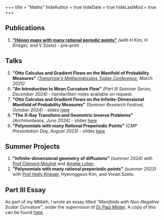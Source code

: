+++
title = "Maths"
hideAuthor = true
hideDate = true
hideLastMod = true
+++
## Publications 
1. [**"Hénon maps with many rational periodic points"**](https://arxiv.org/abs/2412.01668) _(with H Kim, H Krieger, and V Szeto)_ - pre-print


## Talks
5. **"Otto Calculus and Gradient Flows on the Manifold of Probability Measures"** _([Tomorrow's Mathematicians Today Conference](https://sites.google.com/view/ima-tmt-2025/), March 2025)_
4. **"An Introduction to Mean Curvature Flow"** _(Part III Seminar Series, December 2024)_ - handwritten notes available on request.
3. **"Otto Calculus and Gradient Flows on the Infinite-Dimensional Manifold of Probability Measures"** _(Summer Research Festival, October 2024)_ - slides [here](../files/maths/talks/M%20Postolache%20-%20Otto%20Calculus%20and%20Gradient%20Flows.pdf)
2. **"The X-Ray Transform and Geometric Inverse Problems"** _(Archimedeans, June 2024)_ - slides [here](../files/maths/talks/M%20Postolache%20-%20The%20X-Ray%20Transform%20and%20Geometric%20Inverse%20Problems.pdf)
1. **"Polynomials with many Rational Preperiodic Points"** _(CMP Presentation Day, August 2023)_ - slides [here](../files/maths/talks/Polynomials%20With%20Many%20Rational%20Preperiodic%20Points%20-%20CMP%20Presentation.pptx)

## Summer Projects
1. **"Infinite-dimensional geometry of diffusions"** _(summer 2024)_ with [Prof Clément Mouhot](https://cmouhot.wordpress.com/) and [Amélie Loher](https://amelieloher.github.io/). 
2. **"Polynomials with many rational preperiodic points"** _(summer 2023)_ with [Prof Holly Krieger](https://www.dpmms.cam.ac.uk/~hk439/), Hyeonggeun Kim, and Vivian Szeto. 

## Part III Essay
As part of my MMath, I wrote an essay titled _"Manifolds with Non-Negative Scalar Curvature"_, under the supervision of [Dr Paul Minter](https://minterscompactness.wordpress.com/). A copy of this can be found [here](../files/maths/essay.pdf).

